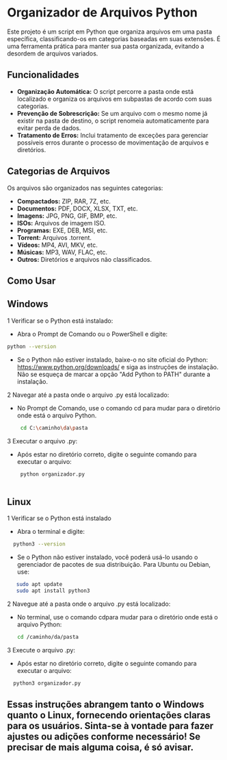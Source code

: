 # Organizador de Arquivos Python

Este projeto é um script em Python que organiza arquivos em uma pasta específica, classificando-os em categorias baseadas em suas extensões. É uma ferramenta prática para manter sua pasta organizada, evitando a desordem de arquivos variados.

## Funcionalidades

- **Organização Automática:** O script percorre a pasta onde está localizado e organiza os arquivos em subpastas de acordo com suas categorias.
- **Prevenção de Sobrescrição:** Se um arquivo com o mesmo nome já existir na pasta de destino, o script renomeia automaticamente para evitar perda de dados.
- **Tratamento de Erros:** Inclui tratamento de exceções para gerenciar possíveis erros durante o processo de movimentação de arquivos e diretórios.

## Categorias de Arquivos

Os arquivos são organizados nas seguintes categorias:

- **Compactados:** ZIP, RAR, 7Z, etc.
- **Documentos:** PDF, DOCX, XLSX, TXT, etc.
- **Imagens:** JPG, PNG, GIF, BMP, etc.
- **ISOs:** Arquivos de imagem ISO.
- **Programas:** EXE, DEB, MSI, etc.
- **Torrent:** Arquivos .torrent.
- **Vídeos:** MP4, AVI, MKV, etc.
- **Músicas:** MP3, WAV, FLAC, etc.
- **Outros:** Diretórios e arquivos não classificados.

## Como Usar

## Windows
1 Verificar se o Python está instalado:
- Abra o Prompt de Comando ou o PowerShell e digite:
 ```bash
 python --version
```
  - Se o Python não estiver instalado, baixe-o no site oficial do Python: https://www.python.org/downloads/ e siga as instruções de instalação. Não se esqueça de marcar a opção "Add Python to PATH" durante a instalação.

2 Navegar até a pasta onde o arquivo .py está localizado:
- No Prompt de Comando, use o comando cd para mudar para o diretório onde está o arquivo Python.
  ```bash
   cd C:\caminho\da\pasta
  
3 Executar o arquivo .py: 
- Após estar no diretório correto, digite o seguinte comando para executar o arquivo:
  ```bash
   python organizador.py
    
## Linux
1 Verificar se o Python está instalado
- Abra o terminal e digite:
```bash
  python3 --version
```
- Se o Python não estiver instalado, você poderá usá-lo usando o gerenciador de pacotes de sua distribuição. Para Ubuntu ou Debian, use:
```bash
   sudo apt update
   sudo apt install python3
```
2 Navegue até a pasta onde o arquivo .py está localizado:
- No terminal, use o comando cdpara mudar para o diretório onde está o arquivo Python:
  ```bash
  cd /caminho/da/pasta

3 Execute o arquivo .py:
- Após estar no diretório correto, digite o seguinte comando para executar o arquivo:
 ```bash
   python3 organizador.py
```

## Essas instruções abrangem tanto o Windows quanto o Linux, fornecendo orientações claras para os usuários. Sinta-se à vontade para fazer ajustes ou adições conforme necessário! Se precisar de mais alguma coisa, é só avisar.
